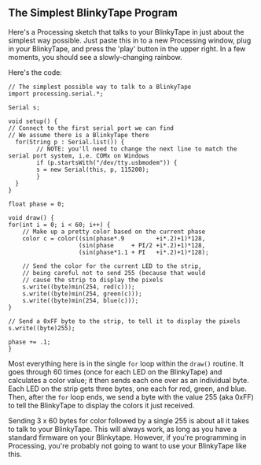 ## The Simplest BlinkyTape Program
Here's a Processing sketch that talks to your BlinkyTape in just about the simplest way possible. Just paste this in to a new Processing window, plug in your BlinkyTape, and press the 'play' button in the upper right. In a few moments, you should see a slowly-changing rainbow.

Here's the code:

	// The simplest possible way to talk to a BlinkyTape
	import processing.serial.*;
	
	Serial s;
	
	void setup() {
  	// Connect to the first serial port we can find
  	// We assume there is a BlinkyTape there
  	  for(String p : Serial.list()) {
            // NOTE: you'll need to change the next line to match the serial port system, i.e. COMx on Windows
    	    if (p.startsWith("/dev/tty.usbmodem")) { 
      	    s = new Serial(this, p, 115200);
    	    }
  	  }
	}
	
	float phase = 0;
	
	void draw() {
  	for(int i = 0; i < 60; i++) {
    	// Make up a pretty color based on the current phase      
    	color c = color((sin(phase*.9         +i*.2)+1)*128,
                    	(sin(phase     + PI/2 +i*.2)+1)*128,
                    	(sin(phase*1.1 + PI   +i*.2)+1)*128);
                    	
    	// Send the color for the current LED to the strip,
    	// being careful not to send 255 (because that would
    	// cause the strip to display the pixels
    	s.write((byte)min(254, red(c)));
    	s.write((byte)min(254, green(c)));
    	s.write((byte)min(254, blue(c)));
  	}
  	
  	// Send a 0xFF byte to the strip, to tell it to display the pixels
  	s.write((byte)255);
  	
  	phase += .1;
	}

Most everything here is in the single `for` loop within the `draw()` routine. It goes through 60 times (once for each LED on the BlinkyTape) and calculates a color value; it then sends each one over as an individual byte. Each LED on the strip gets three bytes, one each for red, green, and blue. Then, after the `for` loop ends, we send a byte with the value 255 (aka 0xFF) to tell the BlinkyTape to display the colors it just received.

Sending 3 x 60 bytes for color followed by a single 255 is about all it takes to talk to your BlinkyTape. This will always work, as long as you have a standard firmware on your Blinkytape.  However, if you're programming in Processing, you're probably not going to want to use your BlinkyTape like this.
